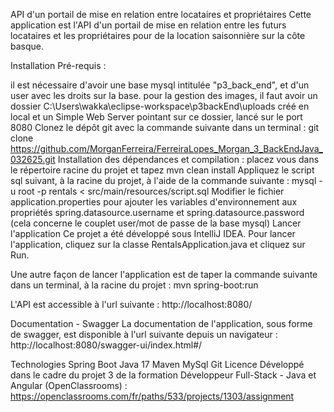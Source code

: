 API d'un portail de mise en relation entre locataires et propriétaires
Cette application est l'API d'un portail de mise en relation entre les futurs locataires et les propriétaires pour de la location saisonnière sur la côte basque.

Installation
Pré-requis :

il est nécessaire d'avoir une base mysql intitulée "p3_back_end", et d'un user avec les droits sur la base.
pour la gestion des images, il faut avoir un dossier C:\Users\wakka\eclipse-workspace\p3backEnd\uploads créé en local et un Simple Web Server pointant sur ce dossier, lancé sur le port 8080
Clonez le dépôt git avec la commande suivante dans un terminal : git clone https://github.com/MorganFerreira/FerreiraLopes_Morgan_3_BackEndJava_032625.git
Installation des dépendances et compilation : placez vous dans le répertoire racine du projet et tapez mvn clean install
Appliquez le script sql suivant, à la racine du projet, à l'aide de la commande suivante : mysql -u root -p rentals < src/main/resources/script.sql
Modifier le fichier application.properties pour ajouter les variables d'environnement aux propriétés spring.datasource.username et spring.datasource.password (cela concerne le couplet user/mot de passe de la base mysql)
Lancer l'application
Ce projet a été développé sous IntelliJ IDEA. Pour lancer l'application, cliquez sur la classe RentalsApplication.java et cliquez sur Run.

Une autre façon de lancer l'application est de taper la commande suivante dans un terminal, à la racine du projet : mvn spring-boot:run

L'API est accessible à l'url suivante : http://localhost:8080/

Documentation - Swagger
La documentation de l'application, sous forme de swagger, est disponible à l'url suivante depuis un navigateur : http://localhost:8080/swagger-ui/index.html#/

Technologies
Spring Boot
Java 17
Maven
MySql
Git
Licence
Développé dans le cadre du projet 3 de la formation Développeur Full-Stack - Java et Angular (OpenClassrooms) : https://openclassrooms.com/fr/paths/533/projects/1303/assignment